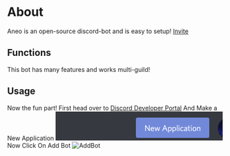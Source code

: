 # About
Aneo is an open-source discord-bot and is easy to setup! [Invite](https://dsc.gg/aneo)
## Functions
This bot has many features and works multi-guild!
## Usage
Now the fun part! First head over to [Discord Developer Portal](https://discord.com/developers/applications) And Make a New Application ![MakeAnApp](/images/first-step.png)
Now Click On Add Bot ![AddBot](https://i.imgur.com/3paIVuJ.png)